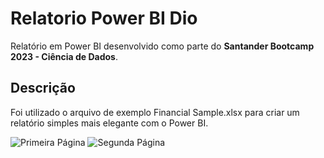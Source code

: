 # Relatorio Power BI Dio

Relatório em Power BI desenvolvido como parte do **Santander Bootcamp 2023 - Ciência de Dados**.

## Descrição

Foi utilizado o arquivo de exemplo Financial Sample.xlsx para criar um relatório simples mais elegante com o Power BI.

![Primeira Página](https://raw.githubusercontent.com/JLucasRS/Relatorio-Power-BI-Dio/main/imagens/relaorio-1.png)
![Segunda Página](https://raw.githubusercontent.com/JLucasRS/Relatorio-Power-BI-Dio/main/imagens/relaorio-2.png)
